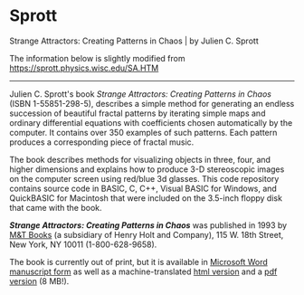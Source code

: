 # Sprott
Strange Attractors: Creating Patterns in Chaos | by Julien C. Sprott

The information below is slightly modified from https://sprott.physics.wisc.edu/SA.HTM  

---------

Julien C. Sprott's book *Strange Attractors: Creating Patterns in Chaos* (ISBN 1-55851-298-5), describes a simple method for generating an endless succession of beautiful fractal patterns by iterating simple maps and ordinary differential equations with coefficients chosen automatically by the computer. It contains over 350 examples of such patterns. Each pattern produces a corresponding piece of fractal music.

The book describes methods for visualizing objects in three, four, and higher dimensions and explains how to produce 3-D stereoscopic images on the computer screen using red/blue 3d glasses. This code repository contains source code in BASIC, C, C++, Visual BASIC for Windows, and QuickBASIC for Macintosh that were included on the 3.5-inch floppy disk that came with the book.  

***Strange Attractors: Creating Patterns in Chaos*** was published in 1993 by [M&T Books](http://www.mispress.com/) (a subsidiary of Henry Holt and Company), 115 W. 18th Street, New York, NY 10011 (1-800-628-9658).

The book is currently out of print, but it is available in [Microsoft Word manuscript form](https://sprott.physics.wisc.edu/fractals/booktext/) as well as a machine-translated [html version](https://sprott.physics.wisc.edu/fractals/booktext/sabook.htm) and a [pdf version](https://sprott.physics.wisc.edu/fractals/booktext/sabook.pdf) (8 MB!).

